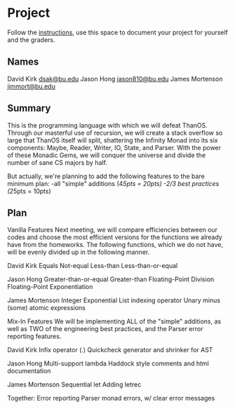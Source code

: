 # Project

Follow the [instructions](INSTRUCTIONS.md), use this space to document your project for yourself and the graders.

## Names
David Kirk dsak@bu.edu
Jason Hong jason810@bu.edu
James Mortenson jimmort@bu.edu

## Summary
This is the programming language with which we will defeat ThanOS. Through our masterful use of recursion, we will create a stack overflow so large that ThanOS itself will split, shattering the Infinity Monad into its six components: Maybe, Reader, Writer, IO, State, and Parser. With the power of these Monadic Gems, we will conquer the universe and divide the number of sane CS majors by half.

But actually, we're planning to add the following features to the bare minimum plan:
  -all "simple" additions (4*5pts = 20pts)
  -2/3 best practices (2*5pts = 10pts)

## Plan
Vanilla Features
Next meeting, we will compare efficiencies between our codes and choose the most efficient versions for the functions we already have from the homeworks. The following functions, which we do not have, will be evenly divided up in the following manner.

David Kirk
Equals
Not-equal
Less-than
Less-than-or-equal

Jason Hong
Greater-than-or-equal
Greater-than
Floating-Point Division
Floating-Point Exponentiation

James Mortenson
Integer Exponential
List indexing operator
Unary minus
(some) atomic expressions

Mix-In Features
We will be implementing ALL of the "simple" additions, as well as TWO of the engineering best practices, and the Parser error reporting features.

David Kirk
Infix operator (.)
Quickcheck generator and shrinker for AST

Jason Hong
Multi-support lambda
Haddock style comments and html documentation

James Mortenson
Sequential let
Adding letrec

Together: Error reporting Parser monad errors, w/ clear error messages


